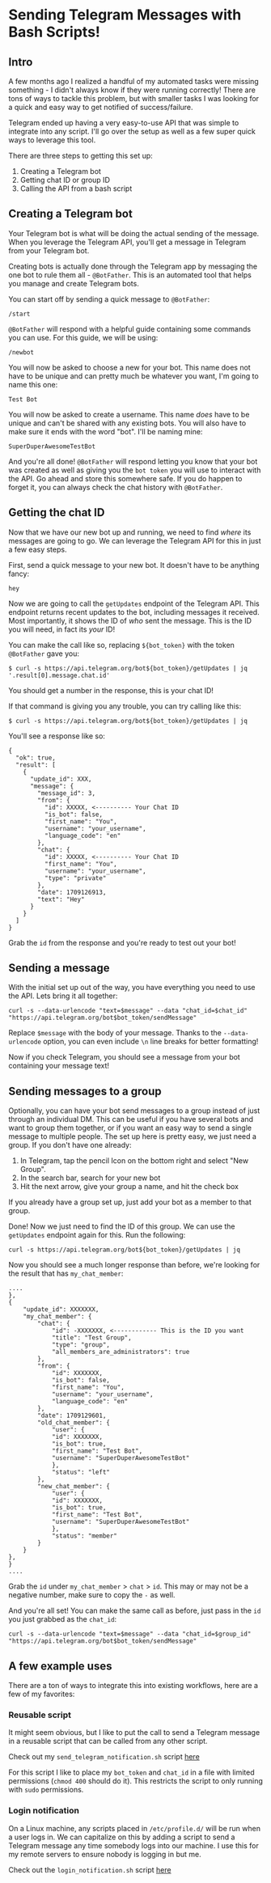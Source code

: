 # Sending Telegram Messages with Bash Scripts!

## Intro

A few months ago I realized a handful of my automated tasks were missing something - I didn't always know if they were running correctly! There are tons of ways to tackle this problem, but with smaller tasks I was looking for a quick and easy way to get notified of success/failure. 

Telegram ended up having a very easy-to-use API that was simple to integrate into any script. I'll go over the setup as well as a few super quick ways to leverage this tool.

There are three steps to getting this set up:

1. Creating a Telegram bot
2. Getting chat ID or group ID
3. Calling the API from a bash script

## Creating a Telegram bot

Your Telegram bot is what will be doing the actual sending of the message. When you leverage the Telegram API, you'll get a message in Telegram from your Telegram bot.

Creating bots is actually done through the Telegram app by messaging the one bot to rule them all - `@BotFather`. This is an automated tool that helps you manage and create Telegram bots. 

You can start off by sending a quick message to `@BotFather`:

```
/start
```

`@BotFather` will respond with a helpful guide containing some commands you can use. For this guide, we will be using:

```
/newbot
```

You will now be asked to choose a new for your bot. This name does not have to be unique and can pretty much be whatever you want, I'm going to name this one:

```
Test Bot
```

You will now be asked to create a username. This name *does* have to be unique and can't be shared with any existing bots. You will also have to make sure it ends with the word "bot". I'll be naming mine:

```
SuperDuperAwesomeTestBot
```

And you're all done! `@BotFather` will respond letting you know that your bot was created as well as giving you the `bot token` you will use to interact with the API. Go ahead and store this somewhere safe. If you do happen to forget it, you can always check the chat history with `@BotFather`.

## Getting the chat ID

Now that we have our new bot up and running, we need to find *where* its messages are going to go. We can leverage the Telegram API for this in just a few easy steps.

First, send a quick message to your new bot. It doesn't have to be anything fancy:

```
hey
```

Now we are going to call the `getUpdates` endpoint of the Telegram API. This endpoint returns recent updates to the bot, including messages it received. Most importantly, it shows the ID of *who* sent the message. This is the ID you will need, in fact its *your* ID!

You can make the call like so, replacing `${bot_token}` with the token `@BotFather` gave you:

```
$ curl -s https://api.telegram.org/bot${bot_token}/getUpdates | jq '.result[0].message.chat.id'
```

You should get a number in the response, this is your chat ID!

If that command is giving you any trouble, you can try calling like this:


```
$ curl -s https://api.telegram.org/bot${bot_token}/getUpdates | jq
```

You'll see a response like so:

```
{
  "ok": true,
  "result": [
    {
      "update_id": XXX,
      "message": {
        "message_id": 3,
        "from": {
          "id": XXXXX, <---------- Your Chat ID
          "is_bot": false,
          "first_name": "You",
          "username": "your_username",
          "language_code": "en"
        },
        "chat": {
          "id": XXXXX, <---------- Your Chat ID
          "first_name": "You",
          "username": "your_username",
          "type": "private"
        },
        "date": 1709126913,
        "text": "Hey"
      }
    }
  ]
}

```

Grab the `id` from the response and you're ready to test out your bot!

## Sending a message

With the initial set up out of the way, you have everything you need to use the API. Lets bring it all together:

```
curl -s --data-urlencode "text=$message" --data "chat_id=$chat_id" "https://api.telegram.org/bot$bot_token/sendMessage"
```

Replace `$message` with the body of your message. Thanks to the `--data-urlencode` option, you can even include `\n` line breaks for better formatting! 

Now if you check Telegram, you should see a message from your bot containing your message text!

## Sending messages to a group

Optionally, you can have your bot send messages to a group instead of just through an individual DM. This can be useful if you have several bots and want to group them together, or if you want an easy way to send a single message to multiple people. The set up here is pretty easy, we just need a group. If you don't have one already:

1. In Telegram, tap the pencil Icon on the bottom right and select "New Group".
2. In the search bar, search for your new bot
3. Hit the next arrow, give your group a name, and hit the check box

If you already have a group set up, just add your bot as a member to that group.

Done! Now we just need to find the ID of this group. We can use the `getUpdates` endpoint again for this. Run the following:

```
curl -s https://api.telegram.org/bot${bot_token}/getUpdates | jq
```

Now you should see a much longer response than before, we're looking for the result that has `my_chat_member`:

```
....
},
{
    "update_id": XXXXXXX,
    "my_chat_member": {
        "chat": {
            "id": -XXXXXXX, <------------ This is the ID you want
            "title": "Test Group",
            "type": "group",
            "all_members_are_administrators": true
        },
        "from": {
            "id": XXXXXXX,
            "is_bot": false,
            "first_name": "You",
            "username": "your_username",
            "language_code": "en"
        },
        "date": 1709129601,
        "old_chat_member": {
            "user": {
            "id": XXXXXXX,
            "is_bot": true,
            "first_name": "Test Bot",
            "username": "SuperDuperAwesomeTestBot"
            },
            "status": "left"
        },
        "new_chat_member": {
            "user": {
            "id": XXXXXXX,
            "is_bot": true,
            "first_name": "Test Bot",
            "username": "SuperDuperAwesomeTestBot"
            },
            "status": "member"
        }
    }
},
}
....
```

Grab the `id` under `my_chat_member` > `chat` > `id`. This may or may not be a negative number, make sure to copy the `-` as well. 

And you're all set! You can make the same call as before, just pass in the `id` you just grabbed as the `chat_id`:

```
curl -s --data-urlencode "text=$message" --data "chat_id=$group_id" "https://api.telegram.org/bot$bot_token/sendMessage"
```

## A few example uses

There are a ton of ways to integrate this into existing workflows, here are a few of my favorites: 

### Reusable script

It might seem obvious, but I like to put the call to send a Telegram message in a reusable script that can be called from any other script. 

Check out my `send_telegram_notification.sh` script [here](https://github.com/rhysbratti/scripts/blob/main/ipaudit/send_telegram_notification.sh)

For this script I like to place my `bot_token` and `chat_id` in a file with limited permissions (`chmod 400` should do it). This restricts the script to only running with `sudo` permissions.

### Login notification

On a Linux machine, any scripts placed in `/etc/profile.d/` will be run when a user logs in. We can capitalize on this by adding a script to send a Telegram message any time somebody logs into our machine. I use this for my remote servers to ensure nobody is logging in but me. 

Check out the `login_notification.sh` script [here](https://github.com/rhysbratti/scripts/blob/7fd95d516a76c4aef65dc2250efa43a39b664923/ipaudit/login_notification.sh)